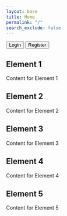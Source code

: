 ```yaml
---
layout: base
title: Home
permalink: "/"
search_exclude: false
---
```

<html lang="en">
    <a href="https://jplip.github.io/frontTri2/login/"><button class="btn">Login</button></a>
    <a href="https://jplip.github.io/frontTri2/Register/"><button class="btn">Register</button></a>
</html>

<div class="top-container">
        <div class="element">
            <h2>Element 1</h2>
            <p>Content for Element 1</p>
        </div>
        <div class="element">
            <h2>Element 2</h2>
            <p>Content for Element 2</p>
        </div>
    </div>
    <div class="bottom-container">
        <div class="element">
            <h2>Element 3</h2>
            <p>Content for Element 3</p>
        </div>
        <div class="element">
            <h2>Element 4</h2>
            <p>Content for Element 4</p>
        </div>
        <div class="element">
            <h2>Element 5</h2>
            <p>Content for Element 5</p>
        </div>
    </div>